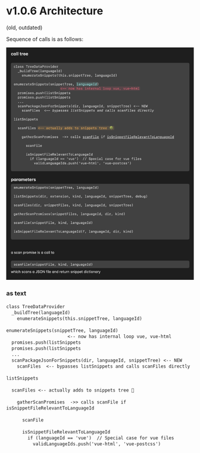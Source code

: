 # v1.0.6 Architecture

(old, outdated)

Sequence of calls is as follows:

![Architecture](/docs/images/architecture.png)

### as text

```
class TreeDataProvider
  _buildTree(languageId)
    enumerateSnippets(this.snippetTree, languageId)

enumerateSnippets(snippetTree, languageId)
                       <-- now has internal loop vue, vue-html
  promises.push(listSnippets
  promises.push(listSnippets
  ...
  scanPackageJsonForSnippets(dir, languageId, snippetTree) <-- NEW
    scanFiles  <-- bypasses listSnippets and calls scanFiles directly

listSnippets 

  scanFiles <-- actually adds to snippets tree 🌳

    gatherScanPromises  ->> calls scanFile if isSnippetFileRelevantToLanguageId

      scanFile

      isSnippetFileRelevantToLanguageId
        if (languageId == 'vue')  // Special case for vue files
          validLanguageIds.push('vue-html', 'vue-postcss')

```
